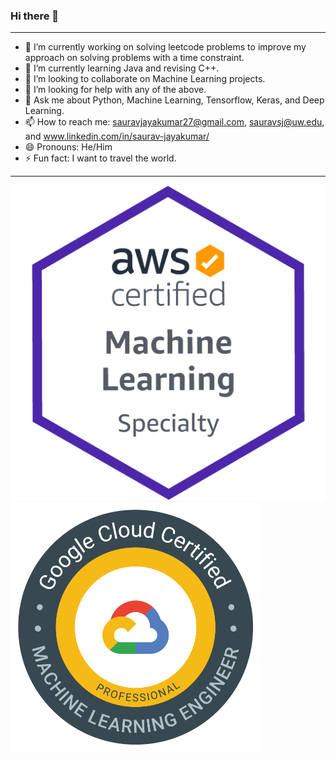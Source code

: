 ### Hi there 👋

---

- 🔭 I’m currently working on solving leetcode problems to improve my approach on solving problems with a time constraint.
- 🌱 I’m currently learning Java and revising C++.
- 👯 I’m looking to collaborate on Machine Learning projects.
- 🤔 I’m looking for help with any of the above.
- 💬 Ask me about Python, Machine Learning, Tensorflow, Keras, and Deep Learning.
- 📫 How to reach me: sauravjayakumar27@gmail.com, sauravsj@uw.edu, and www.linkedin.com/in/saurav-jayakumar/
- 😄 Pronouns: He/Him
- ⚡ Fun fact: I want to travel the world.

---

[![AWS Machine Learning Speciality](https://github.com/SauravSJK/SauravSJK/blob/e1b9e218d7a38d920491ac95078e5cebb8f82a3b/AWS%20ML.png)](https://www.credly.com/badges/445b8fba-fed2-4107-a6cf-5cc6b818e75c/public_url)
[![GCP Professional Machine Learning Engineer](https://github.com/SauravSJK/SauravSJK/blob/e1b9e218d7a38d920491ac95078e5cebb8f82a3b/GCP%20ML.png)](https://www.credential.net/139cf696-a84d-4a95-8745-b979d8b79bcb?key=e616a793196de4f6131371a0418c1c3bd5109196de1f05c8342f972ca0f1d3df)

